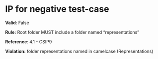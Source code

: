 # IP for negative test-case

**Valid**: False

**Rule:** Root folder MUST include a folder named “representations”

**Reference**: 4.1 - CSIP9

**Violation:** folder representations named in camelcase (Representations)